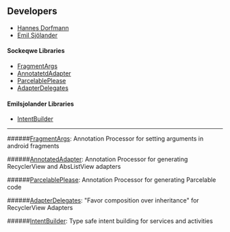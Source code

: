 ## Developers
 - [Hannes Dorfmann][0]
 - [Emil Sjölander][1]

#### Sockeqwe Libraries
- [FragmentArgs][2]
- [AnnotatetdAdapter][3]
- [ParcelablePlease][4]
- [AdapterDelegates][5]

#### Emilsjolander Libraries
- [IntentBuilder][6]
---

######[FragmentArgs][7]: Annotation Processor for setting arguments in android fragments


######[AnnotatedAdapter][8]: Annotation Processor for generating RecyclerView and AbsListView adapters


######[ParcelablePlease][9]: Annotation Processor for generating Parcelable code


######[AdapterDelegates][10]: "Favor composition over inheritance" for RecyclerView Adapters


######[IntentBuilder][11]: Type safe intent building for services and activities



[0]: https://github.com/sockeqwe
[1]: https://github.com/emilsjolander

[2]: https://github.com/sockeqwe/fragmentArgs
[3]: https://github.com/sockeqwe/annotatedAdapter
[4]: https://github.com/sockeqwe/parcelablePlease
[5]: https://github.com/sockeqwe/adapterDelegates

[6]: https://github.com/emilsjolander/IntentBuilder

[7]: https://github.com/ersin-ertan/SockeqweExamples/tree/master/fragmentargs/src/main/java/com/nullcognition/fragmentargs
[8]: https://github.com/ersin-ertan/SockeqweExamples/tree/master/annotatedadapter/src/main/java/com/nullcognition/annotatedadapter
[9]: https://github.com/ersin-ertan/SockeqweExamples/tree/master/parcelableplease/src/main/java/com/nullcognition/parcelableplease
[10]: https://github.com/ersin-ertan/SockeqweExamples/tree/master/adapterdelegates/src/main/java/com/nullcognition/adapterdelegates

[11]: https://github.com/ersin-ertan/SockeqweExamples/tree/master/intentbuilder/src/main/java/com/nullcognition/intentbuilder
